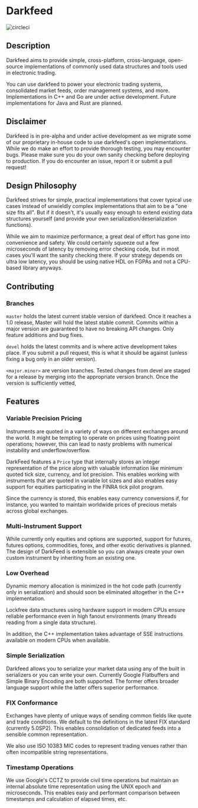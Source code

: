 # Darkfeed
![circleci](https://circleci.com/gh/blacklabcapital/darkfeed/tree/master.svg?style=shield&circle-token=860686d1cde81bd808bf2eb611ccdd96f5cf9412)

## Description

Darkfeed aims to provide simple, cross-platform, cross-language, open-source implementations of commonly used data structures and tools used in electronic trading.

You can use darkfeed to power your electronic trading systems, consolidated market feeds, order management systems, and more. Implementations in C++ and Go are under active development. Future implementations for Java and Rust are planned.

## Disclaimer

Darkfeed is in pre-alpha and under active development as we migrate some of our proprietary in-house code to use darkfeed's open implementations. While we do make an effort to provide thorough testing, you may encounter bugs. Please make sure you do your own sanity checking before deploying to production. If you do encounter an issue, report it or submit a pull request!

## Design Philosophy

Darkfeed strives for simple, practical implementations that cover typical use cases instead of unwieldly complex implementations that aim to be a "one size fits all". But if it doesn't, it's usually easy enough to extend existing data structures yourself (and provide your own serialization/deserialization functions).

While we aim to maximize performance, a great deal of effort has gone into convenience and safety. We could certainly squeeze out a few microseconds of latency by removing error checking code, but in most cases you'll want the sanity checking there. If your strategy depends on ultra low latency, you should be using native HDL on FGPAs and not a CPU-based library anyways.

## Contributing

### Branches

`master` holds the latest current stable version of darkfeed. Once it reaches a 1.0 release, Master will hold the latest stable commit. Commits within a major version are guaranteed to have no breaking API changes. Only feature additions and bug fixes.

`devel` holds the latest commits and is where active development takes place. If you submit a pull request, this is what it should be against (unless fixing a bug only in an older version).

`<major.minor>` are version branches. Tested changes from devel are staged for a release by merging into the appropriate version branch. Once the version is sufficiently vetted, 

## Features

### Variable Precision Pricing

Instruments are quoted in a variety of ways on different exchanges around the world. It might be tempting to operate on prices using floating point operations; however, this can lead to nasty problems with numerical instability and underflow/overflow.

DarkFeed features a `Price` type that internally stores an integer representation of the price along with valuable information like minimum quoted tick size, currency, and lot precision. This enables working with instruments that are quoted in variable lot sizes and also enables easy support for equities participating in the FINRA tick pilot program.

Since the currency is stored, this enables easy currency conversions if, for instance, you wanted to maintain worldwide prices of precious metals across global exchanges.

### Multi-Instrument Support
While currently only equities and options are supported, support for futures, futures options, commodities, forex, and other exotic derivatives is planned. The design of DarkFeed is extensible so you can always create your own custom instrument by inheriting from an existing one.

### Low Overhead
Dynamic memory allocation is minimized in the hot code path (currently only in serialization) and should soon be eliminated altogether in the C++ implementation.

Lockfree data structures using hardware support in modern CPUs ensure reliable performance even in high fanout environments (many threads reading from a single data structure).

In addition, the C++ implementation takes advantage of SSE instructions available on modern CPUs when available.

### Simple Serialization
Darkfeed allows you to serialize your market data using any of the built in serializers or you can write your own. Currently Google Flatbuffers and Simple Binary Encoding are both supported. The former offers broader language support while the latter offers superior performance.

### FIX Conformance
Exchanges have plenty of unique ways of sending common fields like quote and trade conditions. We default to the definitions in the latest FIX standard (currently 5.0SP2). This enables consolidation of dedicated feeds into a sensible common representation.

We also use ISO 10383 MIC codes to represent trading venues rather than often incompatible string representations.

### Timestamp Operations
We use Google's CCTZ to provide civil time operations but maintain an internal absolute time representation using the UNIX epoch and microseconds. This enables easy and performant comparison between timestamps and calculation of elapsed times, etc.
